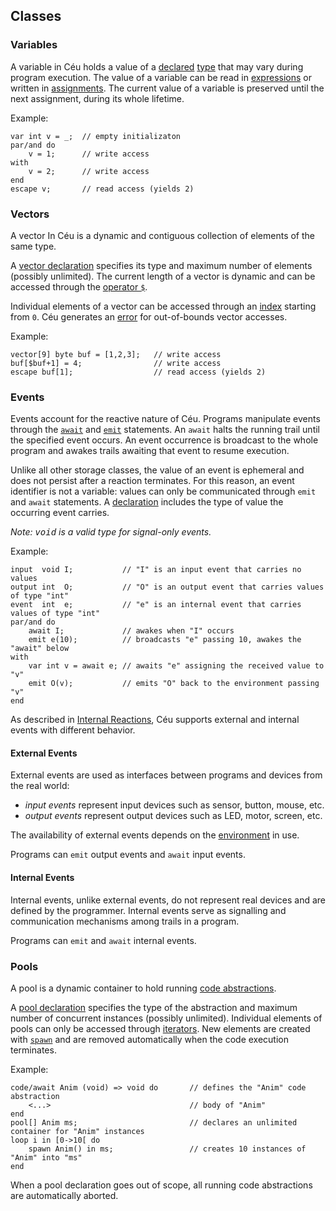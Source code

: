 ## Classes

### Variables

A variable in Céu holds a value of a [declared](../statements/#variables)
[type](../types/#types) that may vary during program execution.
The value of a variable can be read in
[expressions](../expressions/#locations-expressions) or written in
[assignments](#assignments).
The current value of a variable is preserved until the next assignment, during
its whole lifetime.

<!--
TODO: exceptions for scope/lifetime
- pointers have "instant" lifetime, like fleeting events, scope is unbound
- intermediate values die after "watching", scope is unbound

*Note: since blocks can contain parallel compositions, variables can be read
       and written in trails in parallel.*
-->

Example:

```ceu
var int v = _;  // empty initializaton
par/and do
    v = 1;      // write access
with
    v = 2;      // write access
end
escape v;       // read access (yields 2)
```

### Vectors

A vector In Céu is a dynamic and contiguous collection of elements of the same
type.

A [vector declaration](../statements/#vectors) specifies its type and maximum
number of elements (possibly unlimited).
The current length of a vector is dynamic and can be accessed through the
[operator `$`](../expressions/#length).

Individual elements of a vector can be accessed through an
[index](../expressions/#index) starting from `0`.
Céu generates an [error](#TODO) for out-of-bounds vector accesses.

Example:

```ceu
vector[9] byte buf = [1,2,3];   // write access
buf[$buf+1] = 4;                // write access
escape buf[1];                  // read access (yields 2)
```

### Events

Events account for the reactive nature of Céu.
Programs manipulate events through the [`await`](../statements/#event) and
[`emit`](../statements/#events_1)
statements.
An `await` halts the running trail until the specified event occurs.
An event occurrence is broadcast to the whole program and awakes trails
awaiting that event to resume execution.

Unlike all other storage classes, the value of an event is ephemeral and does
not persist after a reaction terminates.
For this reason, an event identifier is not a variable: values can only
be communicated through `emit` and `await` statements.
A [declaration](../statements/#events) includes the type of value the occurring
event carries.

*Note: <tt>void</tt> is a valid type for signal-only events.*

Example:

```ceu
input  void I;           // "I" is an input event that carries no values
output int  O;           // "O" is an output event that carries values of type "int"
event  int  e;           // "e" is an internal event that carries values of type "int"
par/and do
    await I;             // awakes when "I" occurs
    emit e(10);          // broadcasts "e" passing 10, awakes the "await" below
with
    var int v = await e; // awaits "e" assigning the received value to "v"
    emit O(v);           // emits "O" back to the environment passing "v"
end
```

As described in [Internal Reactions](../#internal-reactions), Céu supports
external and internal events with different behavior.

#### External Events

External events are used as interfaces between programs and devices from the 
real world:

* *input events* represent input devices such as sensor, button, mouse, etc.
* *output events* represent output devices such as LED, motor, screen, etc.

The availability of external events depends on the
[environment](../#environments) in use.

Programs can `emit` output events and `await` input events.

<!--
Therefore, external declarations only make pre-existing events visible to a 
program.
Refer to [Environment](#TODO) for information about interfacing with 
external events at the platform level.
-->

<!--
#### External Input Events

As a reactive language, programs in Céu have input events as entry points in
the code through [await statements](#TODO).
Input events represent the notion of [logical time](#TODO) in Céu.

<!-
Only the [environment](#TODO) can emit inputs to the application.
Programs can only `await` input events.
->

#### External Output Events

Output events communicate values from the program back to the
[environment](#TODO).

Programs can only `emit` output events.

-->

#### Internal Events

Internal events, unlike external events, do not represent real devices and are
defined by the programmer.
Internal events serve as signalling and communication mechanisms among trails
in a program.

Programs can `emit` and `await` internal events.

### Pools

A pool is a dynamic container to hold running [code abstractions](../statements/#code).

A [pool declaration](../statements/#pools) specifies the type of the
abstraction and maximum number of concurrent instances (possibly unlimited).
Individual elements of pools can only be accessed through
[iterators](../statements/#pool-iterator).
New elements are created with [`spawn`](../statements/#code-invocation) and are
removed automatically when the code execution terminates.

Example:

```ceu
code/await Anim (void) => void do       // defines the "Anim" code abstraction
    <...>                               // body of "Anim"
end
pool[] Anim ms;                         // declares an unlimited container for "Anim" instances
loop i in [0->10[ do
    spawn Anim() in ms;                 // creates 10 instances of "Anim" into "ms"
end
```

When a pool declaration goes out of scope, all running code abstractions are
automatically aborted.

<!--
`TODO: data`
-->
